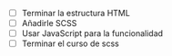 - [ ] Terminar la estructura HTML
- [ ] Añadirle SCSS
- [ ] Usar JavaScript para la funcionalidad
- [ ] Terminar el curso de scss
